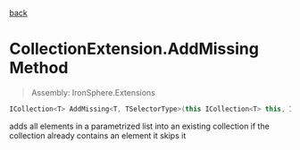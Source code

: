 ﻿

[back](/IronSphere.Extensions/types/CollectionExtension)

# CollectionExtension.AddMissing Method

> Assembly: IronSphere.Extensions

```csharp
ICollection<T> AddMissing<T, TSelectorType>(this ICollection<T> this, IEnumerable<T> elementsToAdd, Func<T, TSelectorType> selector);
```

adds all elements in a parametrized list into an existing collection if the collection already contains an element it skips it

 